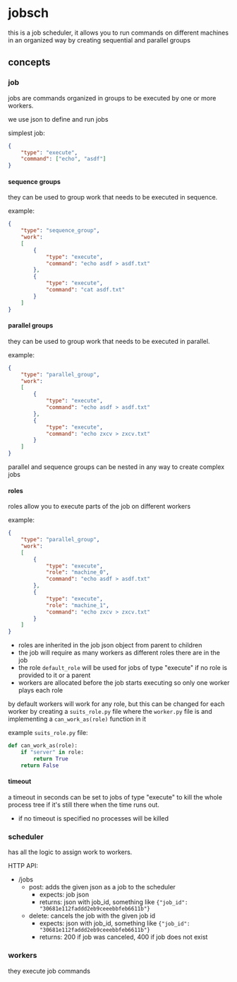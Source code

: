# jobsch

this is a job scheduler, it allows you to run commands on different machines in an organized way by creating sequential and parallel groups

## concepts

### job

jobs are commands organized in groups to be executed by one or more workers.

we use json to define and run jobs

simplest job:
```json
{
	"type": "execute",
	"command": ["echo", "asdf"]
}
```

#### sequence groups
they can be used to group work that needs to be executed in sequence.

example:
```json
{
	"type": "sequence_group",
	"work":
	[
		{
			"type": "execute",
			"command": "echo asdf > asdf.txt"
		},
		{
			"type": "execute",
			"command": "cat asdf.txt"
		}
	]
}
```

#### parallel groups
they can be used to group work that needs to be executed in parallel.

example:
```json
{
	"type": "parallel_group",
	"work":
	[
		{
			"type": "execute",
			"command": "echo asdf > asdf.txt"
		},
		{
			"type": "execute",
			"command": "echo zxcv > zxcv.txt"
		}
	]
}
```

parallel and sequence groups can be nested in any way to create complex jobs

#### roles

roles allow you to execute parts of the job on different workers

example:
```json
{
	"type": "parallel_group",
	"work":
	[
		{
			"type": "execute",
			"role": "machine_0",
			"command": "echo asdf > asdf.txt"
		},
		{
			"type": "execute",
			"role": "machine_1",
			"command": "echo zxcv > zxcv.txt"
		}
	]
}
```

- roles are inherited in the job json object from parent to children
- the job will require as many workers as different roles there are in the job
- the role `default_role` will be used for jobs of type "execute" if no role is provided to it or a parent
- workers are allocated before the job starts executing so only one worker plays each role

by default workers will work for any role, but this can be changed for each worker by creating a `suits_role.py` file where the `worker.py` file is and implementing a `can_work_as(role)` function in it

example `suits_role.py` file:
```py
def can_work_as(role):
	if "server" in role:
		return True
	return False
```

#### timeout

a timeout in seconds can be set to jobs of type "execute" to kill the whole process tree if it's still there when the time runs out.

- if no timeout is specified no processes will be killed

### scheduler

has all the logic to assign work to workers.

HTTP API:

- /jobs
	+ post: adds the given json as a job to the scheduler
		- expects: job json
		- returns: json with job_id, something like `{"job_id": "30681e112faddd2eb9ceeebbfeb6611b"}`
	+ delete: cancels the job with the given job id
		- expects: json with job_id, something like  `{"job_id": "30681e112faddd2eb9ceeebbfeb6611b"}`
		- returns: 200 if job was canceled, 400 if job does not exist


### workers

they execute job commands

